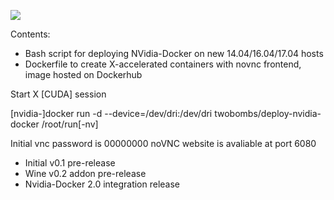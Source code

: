 ![](https://img.shields.io/docker/automated/jrottenberg/ffmpeg.svg)

Contents:

- Bash script for deploying NVidia-Docker on new 14.04/16.04/17.04 hosts
- Dockerfile to create X-accelerated containers with novnc frontend, image hosted on Dockerhub

Start X [CUDA] session

[nvidia-]docker run -d --device=/dev/dri:/dev/dri twobombs/deploy-nvidia-docker /root/run[-nv]

Initial vnc password is 00000000
noVNC website is avaliable at port 6080

- Initial v0.1 pre-release
- Wine v0.2 addon pre-release
- Nvidia-Docker 2.0 integration release
